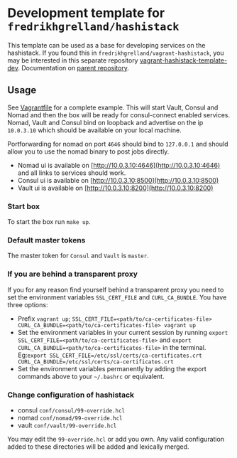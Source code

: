 # Development template for `fredrikhgrelland/hashistack`

This template can be used as a base for developing services on the hashistack.
If you found this in `fredrikhgrelland/vagrant-hashistack`, you may be interested in this separate repository [vagrant-hashistack-template-dev](https://github.com/fredrikhgrelland/vagrant-hashistack-template-dev).
Documentation on [parent repository](https://github.com/fredrikhgrelland/vagrant-hashistack#usage).

## Usage

See [Vagrantfile](Vagrantfile) for a complete example.
This will start Vault, Consul and Nomad and then the box will be ready for consul-connect enabled services.
Nomad, Vault and Consul bind on loopback and advertise on the ip `10.0.3.10` which should be available on your local machine.

Portforwarding for nomad on port `4646` should bind to `127.0.0.1` and should allow you to use the nomad binary to post jobs directly.
- Nomad ui is available on [http://10.0.3.10:4646](http://10.0.3.10:4646) and all links to services should work.
- Consul ui is available on [http://10.0.3.10:8500](http://10.0.3.10:8500)
- Vault ui is available on [http://10.0.3.10:8200](http://10.0.3.10:8200)

### Start box
To start the box run `make up`.

### Default master tokens

The master token for `Consul` and `Vault` is `master`.


### If you are behind a transparent proxy

If you for any reason find yourself behind a transparent proxy you need to set the environment variables `SSL_CERT_FILE` and `CURL_CA_BUNDLE`. You have three options:
- Prefix `vagrant up`; `SSL_CERT_FILE=<path/to/ca-certificates-file> CURL_CA_BUNDLE=<path/to/ca-certificates-file> vagrant up`
- Set the environment variables in your current session by running `export SSL_CERT_FILE=<path/to/ca-certificates-file>` and `export CURL_CA_BUNDLE=<path/to/ca-certificates-file>` in the terminal. Eg:`export SSL_CERT_FILE=/etc/ssl/certs/ca-certificates.crt CURL_CA_BUNDLE=/etc/ssl/certs/ca-certificates.crt`
- Set the environment variables permanently by adding the export commands above to your `~/.bashrc` or equivalent.


### Change configuration of hashistack

- consul `conf/consul/99-override.hcl`
- nomad `conf/nomad/99-override.hcl`
- vault `conf/vault/99-override.hcl`

You may edit the `99-override.hcl` or add you own.
Any valid configuration added to these directories will be added and lexically merged.
